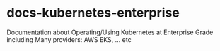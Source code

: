 # docs-kubernetes-enterprise
Documentation about Operating/Using Kubernetes at Enterprise Grade including Many providers: AWS EKS, ... etc
